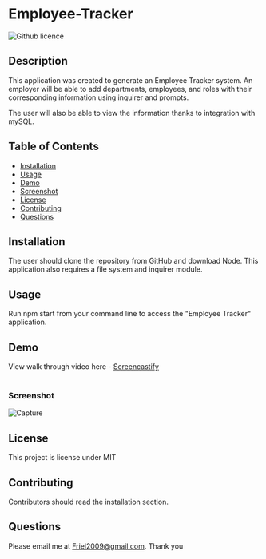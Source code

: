# Employee-Tracker
![Github licence](http://img.shields.io/badge/license-MIT-blue.svg)

## Description 
This application was created to generate an Employee Tracker system.  An employer will be able to add departments, employees, and roles with their corresponding information using inquirer and prompts.

The user will also be able to view the information thanks to integration with mySQL.
 
## Table of Contents
* [Installation](#installation)
* [Usage](#usage)
* [Demo](#demo)
* [Screenshot](#screenshot)
* [License](#license)
* [Contributing](#contributing)
* [Questions](#questions)

## Installation 
The user should clone the repository from GitHub and download Node. This application also requires a file system and inquirer module. 

## Usage 
Run npm start from your command line to access the "Employee Tracker" application.

## Demo
View walk through video here - [Screencastify]()<br>
<br>

### Screenshot
![Capture](https://user-images.githubusercontent.com/87154134/131943020-a882fe49-1a80-4c2b-acac-84090fbfeb32.PNG)

## License 
This project is license under MIT

## Contributing 
Contributors should read the installation section. 

## Questions
Please email me at Friel2009@gmail.com.  Thank you
